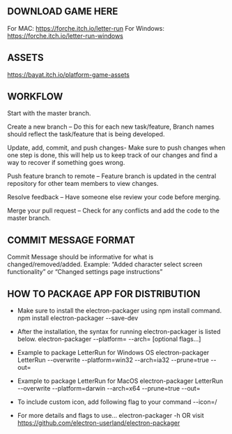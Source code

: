 ﻿## DOWNLOAD GAME HERE
 For MAC: https://forche.itch.io/letter-run
 For Windows: https://forche.itch.io/letter-run-windows
 
 ## ASSETS
 https://bayat.itch.io/platform-game-assets
 
 ## WORKFLOW

Start with the master branch.

Create a new branch – Do this for each new task/feature, Branch names should reflect the task/feature that is being developed.

Update, add, commit, and push changes- Make sure to push changes when one step is done, this will help us to keep track of our
                                      changes and find a way to recover if something goes wrong. 
                                      
Push feature branch to remote – Feature branch is updated in the central repository for other team members to view changes.

Resolve feedback – Have someone else review your code before merging.

Merge your pull request – Check for any conflicts and add the code to the master branch.


## COMMIT MESSAGE FORMAT

Commit Message should be informative for what is changed/removed/added. Example: “Added character select screen functionality” or “Changed settings page instructions” 



## HOW TO PACKAGE APP FOR DISTRIBUTION

* Make sure to install the electron-packager using npm install command.
npm install electron-packager --save-dev

* After the installation, the syntax for running electron-packager is listed below.
electron-packager <sourcedir> <appname> --platform=<platform> --arch=<arch> [optional flags...]

* Example to package LetterRun for Windows OS
electron-packager <sourcedir> LetterRun --overwrite --platform=win32 --arch=ia32 --prune=true --out=<destdir>

* Example to package LetterRun for MacOS
electron-packager <sourcedir> LetterRun --overwrite --platform=darwin --arch=x64 --prune=true --out=<destdir>

* To include custom icon, add following flag to your command
--icon=<your directory for icon>/<your icon file>

* For more details and flags to use...
electron-packager -h OR visit https://github.com/electron-userland/electron-packager
